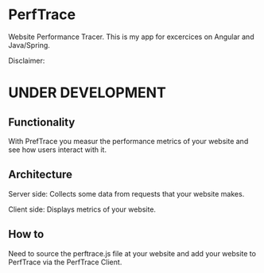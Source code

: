 # PerfTrace

Website Performance Tracer. This is my app for excercices on Angular and Java/Spring.

Disclaimer:
# UNDER DEVELOPMENT

## Functionality

With PrefTrace you measur the performance metrics of your website and see how users interact with it.

## Architecture

Server side: Collects some data from requests that your website makes.

Client side: Displays metrics of your website.

## How to

Need to source the perftrace.js file at your website and add your website to PerfTrace via the PerfTrace Client.
